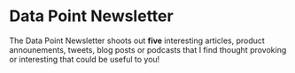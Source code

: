 # Data Point Newsletter

The Data Point Newsletter shoots out **five** interesting articles, product announements, tweets, blog posts or podcasts that I find thought provoking or interesting that could be useful to you!

